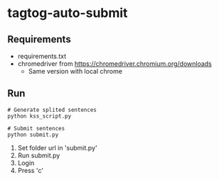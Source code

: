 # tagtog-auto-submit

## Requirements
- requirements.txt
- chromedriver from https://chromedriver.chromium.org/downloads
  - Same version with local chrome

## Run
```
# Generate splited sentences
python kss_script.py

# Submit sentences
python submit.py
```
1. Set folder url in 'submit.py'
1. Run submit.py
2. Login
3. Press 'c'
